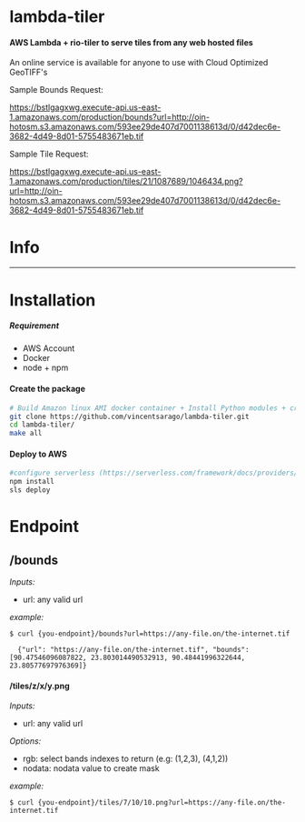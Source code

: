 # lambda-tiler

#### AWS Lambda + rio-tiler to serve tiles from any web hosted files

An online service is available for anyone to use with Cloud Optimized GeoTIFF's

Sample Bounds Request:

https://bstlgagxwg.execute-api.us-east-1.amazonaws.com/production/bounds?url=http://oin-hotosm.s3.amazonaws.com/593ee29de407d7001138613d/0/d42dec6e-3682-4d49-8d01-5755483671eb.tif

Sample Tile Request:

https://bstlgagxwg.execute-api.us-east-1.amazonaws.com/production/tiles/21/1087689/1046434.png?url=http://oin-hotosm.s3.amazonaws.com/593ee29de407d7001138613d/0/d42dec6e-3682-4d49-8d01-5755483671eb.tif

# Info


---

# Installation

##### Requirement
  - AWS Account
  - Docker
  - node + npm


#### Create the package

```bash
# Build Amazon linux AMI docker container + Install Python modules + create package
git clone https://github.com/vincentsarago/lambda-tiler.git
cd lambda-tiler/
make all
```

#### Deploy to AWS

```bash
#configure serverless (https://serverless.com/framework/docs/providers/aws/guide/credentials/)
npm install
sls deploy
```

# Endpoint

## /bounds

*Inputs:*
- url: any valid url

*example:*
```
$ curl {you-endpoint}/bounds?url=https://any-file.on/the-internet.tif

  {"url": "https://any-file.on/the-internet.tif", "bounds": [90.47546096087822, 23.803014490532913, 90.48441996322644, 23.80577697976369]}
```

#### /tiles/z/x/y.png

*Inputs:*
- url: any valid url

*Options:*
- rgb: select bands indexes to return (e.g: (1,2,3), (4,1,2))
- nodata: nodata value to create mask

*example:*
```
$ curl {you-endpoint}/tiles/7/10/10.png?url=https://any-file.on/the-internet.tif

```
